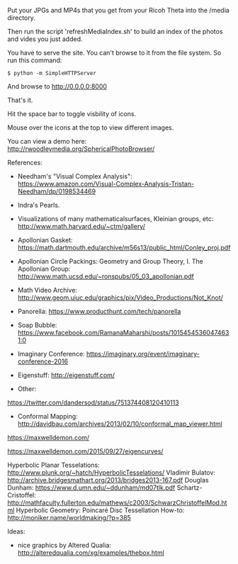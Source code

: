 
Put your JPGs and MP4s that you get from your Ricoh Theta into the /media directory.

Then run the script 'refreshMediaIndex.sh' to build an index of the photos and vides you just added.

You have to serve the site. You can't browse to it from the file system. So run this command:

   `$ python -m SimpleHTTPServer`

And browse to http://0.0.0.0:8000

That's it.

Hit the space bar to toggle visbility of icons.

Mouse over the icons at the top to view different images.

You can view a demo here: http://rwoodleymedia.org/SphericalPhotoBrowser/

References:   

- Needham's "Visual Complex Analysis":   
https://www.amazon.com/Visual-Complex-Analysis-Tristan-Needham/dp/0198534469   

- Indra's Pearls.

- Visualizations of many mathematicalsurfaces, Kleinian groups, etc:   
http://www.math.harvard.edu/~ctm/gallery/

- Apollonian Gasket:   
https://math.dartmouth.edu/archive/m56s13/public_html/Conley_proj.pdf

- Apollonian Circle Packings: Geometry and Group Theory, I. The Apollonian Group: 
http://www.math.ucsd.edu/~ronspubs/05_03_apollonian.pdf

- Math Video Archive:
http://www.geom.uiuc.edu/graphics/pix/Video_Productions/Not_Knot/

- Panorella:
https://www.producthunt.com/tech/panorella

- Soap Bubble:
https://www.facebook.com/RamanaMaharshi/posts/10154545360474631:0

- Imaginary Conference:
https://imaginary.org/event/imaginary-conference-2016

- Eigenstuff:
http://eigenstuff.com/

- Other:

https://twitter.com/dandersod/status/751374408120410113

- Conformal Mapping:
http://davidbau.com/archives/2013/02/10/conformal_map_viewer.html


https://maxwelldemon.com/

https://maxwelldemon.com/2015/09/27/eigencurves/

Hyperbolic Planar Tesselations:
http://www.plunk.org/~hatch/HyperbolicTesselations/
Vladimir Bulatov: http://archive.bridgesmathart.org/2013/bridges2013-167.pdf
Douglas Dunham: https://www.d.umn.edu/~ddunham/md07tlk.pdf
Schartz-Cristoffel: http://mathfaculty.fullerton.edu/mathews/c2003/SchwarzChristoffelMod.html
Hyperbolic Geometry: Poincaré Disc Tessellation How-to: http://moniker.name/worldmaking/?p=385


Ideas:
- nice graphics by Altered Qualia: http://alteredqualia.com/xg/examples/thebox.html



